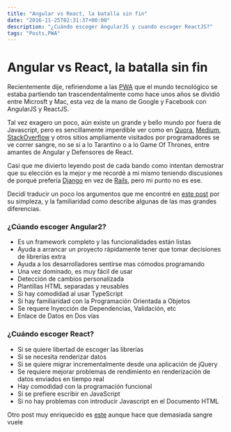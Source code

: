 ```yaml
---
title: "Angular vs React, la batalla sin fin"
date: "2016-11-25T02:31:37+00:00"
description: "¿Cuándo escoger AngularJS y cuando escoger ReactJS?"
tags: "Posts,PWA"
---
```

# Angular vs React, la batalla sin fin

Recientemente dije, refiriendome a las [PWA](http://tutorialzine.com/2016/09/everything-you-should-know-about-progressive-web-apps/) que el mundo tecnológico se estaba partiendo tan trascendentalmente como hace unos años se dividió entre Microsft y Mac, esta vez de la mano de Google y Facebook con AngularJS y ReactJS.

Tal vez exagero un poco, aún existe un grande y bello mundo por fuera de Javascript, pero es sencillamente imperdible ver como en [Quora](https://quora.com), [Medium](https://medium.com), [StackOverflow](https://stackoverflow.com) y otros sitios ampliamente visitados por programadores se ve correr sangre, no se si a lo Tarantino o a lo Game Of Thrones, entre amantes de Angular y Defensores de React.

Casi que me divierto leyendo post de cada bando como intentan demostrar que su elección es la mejor y me recordé a mi mismo teniendo discusiones de porqué prefería [Django](http://djangoproject.com) en vez de [Rails](http://rubyonrails.org), pero mi punto no es ese.

Decidí traducir un poco los argumentos que me encontré en [este post](https://medium.com/@nmamikonyan/when-choose-react-or-angular-2-d4006cd6617c) por su simpleza, y la familiaridad como describe algunas de las mas grandes diferencias.

### ¿Cúando escoger Angular2?
- Es un framework completo y las funcionalidades están listas
- Ayuda a arrancar un proyecto rápidamente tener que tomar decisiones de librerías extra
- Ayuda a los desarrolladores sentirse mas cómodos programando
- Una vez dominado, es muy fácil de usar
- Detección de cambios personalizada
- Plantillas HTML separadas y reusables
- Si hay comodidad al usar TypeScript
- Si hay familiaridad con la Programación Orientada a Objetos
- Se requere Inyección de Dependencias, Validación, etc
- Enlace de Datos en Dos vías
### ¿Cuándo escoger React?
- Si se quiere libertad de escoger las librerías
- Si se necesita renderizar datos
- Si se quiere migrar incrementalmente desde una aplicación de jQuery
- Se requiere mejorar problemas de rendimiento en renderización de datos enviados en tiempo real
- Hay comodidad con la programación funcional
- Si se prefiere escribir en JavaScript
- Si no hay problemas con introducir Javascript en el Documento HTML

Otro post muy enriquecido es [este](https://medium.freecodecamp.com/angular-2-versus-react-there-will-be-blood-66595faafd51) aunque hace que demasiada sangre vuele

